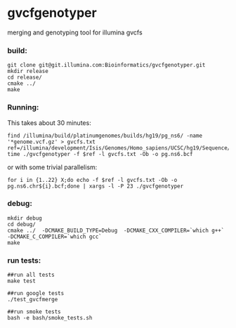 # gvcfgenotyper
merging and genotyping tool for illumina gvcfs


### build:

```
git clone git@git.illumina.com:Bioinformatics/gvcfgenotyper.git
mkdir release
cd release/
cmake ../
make
```

### Running:

This takes about 30 minutes:

```
find /illumina/build/platinumgenomes/builds/hg19/pg_ns6/ -name '*genome.vcf.gz' > gvcfs.txt
ref=/illumina/development/Isis/Genomes/Homo_sapiens/UCSC/hg19/Sequence/WholeGenomeFasta/genome.fa
time ./gvcfgenotyper -f $ref -l gvcfs.txt -Ob -o pg.ns6.bcf
```

or with some trivial parallelism:

```
for i in {1..22} X;do echo -f $ref -l gvcfs.txt -Ob -o pg.ns6.chr${i}.bcf;done | xargs -l -P 23 ./gvcfgenotyper
```


### debug:

```
mkdir debug
cd debug/
cmake ../  -DCMAKE_BUILD_TYPE=Debug  -DCMAKE_CXX_COMPILER=`which g++` -DCMAKE_C_COMPILER=`which gcc`
make
```

### run tests:

```
##run all tests
make test

##run google tests
./test_gvcfmerge

##run smoke tests
bash -e bash/smoke_tests.sh
```
